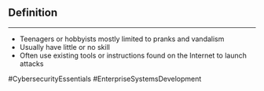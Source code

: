 ## Definition
---
- Teenagers or hobbyists mostly limited to pranks and vandalism
- Usually have little or no skill
- Often use existing tools or instructions found on the Internet to launch attacks

#CybersecurityEssentials 
#EnterpriseSystemsDevelopment 